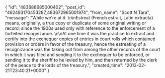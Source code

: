  {
   "id": "483688685000402",
   "post_id": "462493170453287_483672965001974",
   "from_name": "Scott N Tara",
   "message": "While we're at it: \n\nEstreat (French estrait, Latin extracta) means, originally, a true copy or duplicate of some original writing or record; since the 1900s used only with reference to the enforcement of a forfeited recognizance. \n\nAt one time it was the practice to extract and certify into the exchequer copies of entries in court rolls which contained provision or orders in favor of the treasury, hence the estreating of a recognizance was the taking out from among the other records of the court in which it was filed and sending it to the exchequer to be enforced, or sending it to the sheriff to he levied by him, and then returned by the clerk of the peace to the lords of the treasury.",
   "created_time": "2013-02-21T23:40:21+0000"
 }
